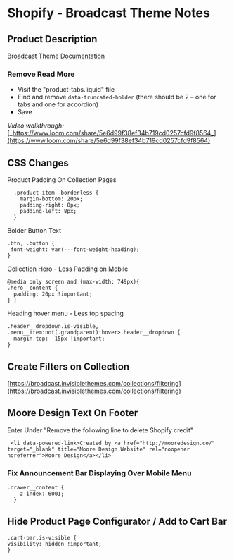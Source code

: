 
# Shopify - Broadcast Theme Notes

## Product Description
[Broadcast Theme Documentation](https://broadcast.invisiblethemes.com/about-broadcast/master)


### Remove Read More
-   Visit the "product-tabs.liquid" file
-   Find and remove `data-truncated-holder` (there should be 2 – one for tabs and one for accordion)
-   Save

_Video walkthrough:_ [_https://www.loom.com/share/5e6d99f38ef34b719cd0257cfd9f8564_](https://www.loom.com/share/5e6d99f38ef34b719cd0257cfd9f8564)


## CSS Changes
Product Padding On Collection Pages

```
  .product-item--borderless {
    margin-bottom: 20px;
    padding-right: 8px;
    padding-left: 8px;
  }
```

Bolder Button Text

```
.btn, .button {
 font-weight: var(---font-weight-heading);
}
```

Collection Hero - Less Padding on Mobile
```
@media only screen and (max-width: 749px){
.hero__content {
  padding: 20px !important;
} }
```

Heading hover menu - Less top spacing
```
.header__dropdown.is-visible, .menu__item:not(.grandparent):hover>.header__dropdown {
  margin-top: -15px !important;
}
```



## Create Filters on Collection
[https://broadcast.invisiblethemes.com/collections/filtering](https://broadcast.invisiblethemes.com/collections/filtering)


## Moore Design Text On Footer
Enter Under "Remove the following line to delete Shopify credit"

```
 <li data-powered-link>Created by <a href="http://mooredesign.co/" target="_blank" title="Moore Design Website" rel="noopener noreferrer">Moore Design</a></li>
```


### Fix Announcement Bar Displaying Over Mobile Menu
```
.drawer__content {
    z-index: 6001;
  }
```


## Hide Product Page Configurator / Add to Cart Bar
```
.cart-bar.is-visible {
visibility: hidden !important;
}
```